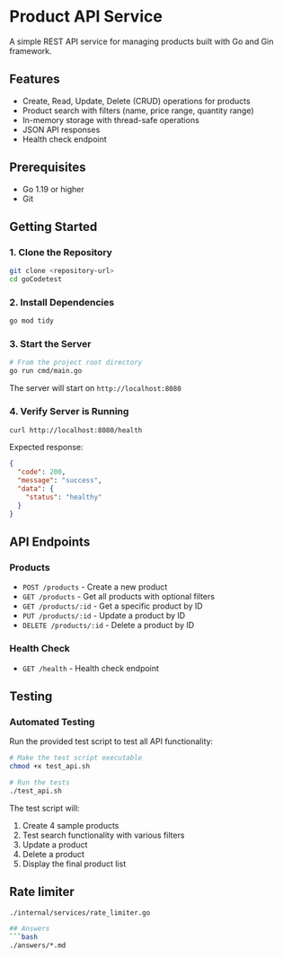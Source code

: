 # Product API Service

A simple REST API service for managing products built with Go and Gin framework.

## Features

- Create, Read, Update, Delete (CRUD) operations for products
- Product search with filters (name, price range, quantity range)
- In-memory storage with thread-safe operations
- JSON API responses
- Health check endpoint

## Prerequisites

- Go 1.19 or higher
- Git

## Getting Started

### 1. Clone the Repository

```bash
git clone <repository-url>
cd goCodetest
```

### 2. Install Dependencies

```bash
go mod tidy
```

### 3. Start the Server

```bash
# From the project root directory
go run cmd/main.go
```

The server will start on `http://localhost:8080`

### 4. Verify Server is Running

```bash
curl http://localhost:8080/health
```

Expected response:
```json
{
  "code": 200,
  "message": "success",
  "data": {
    "status": "healthy"
  }
}
```

## API Endpoints

### Products

- `POST /products` - Create a new product
- `GET /products` - Get all products with optional filters
- `GET /products/:id` - Get a specific product by ID
- `PUT /products/:id` - Update a product by ID
- `DELETE /products/:id` - Delete a product by ID

### Health Check

- `GET /health` - Health check endpoint

## Testing

### Automated Testing

Run the provided test script to test all API functionality:

```bash
# Make the test script executable
chmod +x test_api.sh

# Run the tests
./test_api.sh
```

The test script will:
1. Create 4 sample products
2. Test search functionality with various filters
3. Update a product
4. Delete a product
5. Display the final product list

## Rate limiter
```bash
./internal/services/rate_limiter.go

## Answers
```bash
./answers/*.md